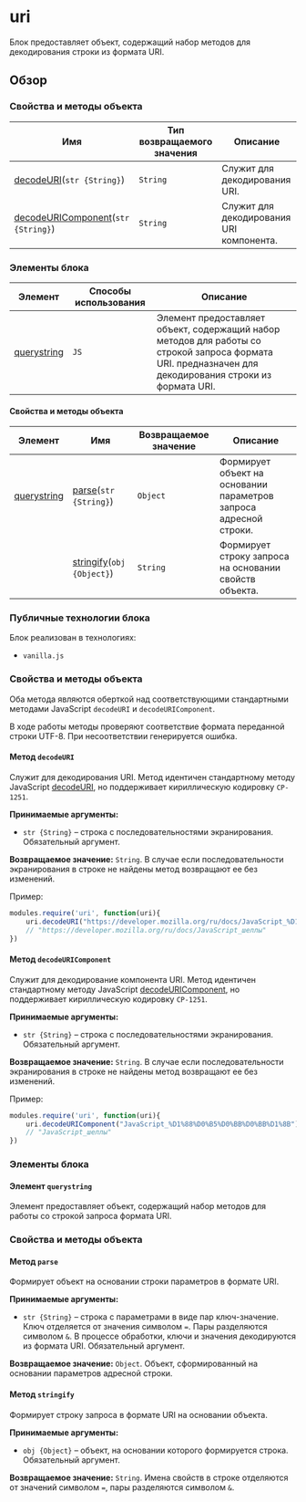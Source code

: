 # uri

Блок предоставляет объект, содержащий набор методов для декодирования строки из формата URI.

## Обзор

### Свойства и методы объекта

| Имя | Тип возвращаемого значения | Описание |
| --- | -------------------------- | -------- |
| <a href="#fields-decodeURI">decodeURI</a>(`str {String}`) | `String` | Служит для декодирования URI. |
| <a href="#fields-decodeURIComponent">decodeURIComponent</a>(`str {String}`) | `String` | Служит для декодирования URI компонента. |

### Элементы блока

| Элемент | Способы использования | Описание |
| --------| --------------------- | -------- |
| <a href="#elems-querystring">querystring</a> | `JS` | Элемент предоставляет объект, содержащий набор методов для работы со строкой запроса формата URI. предназначен для декодирования строки из формата URI. |

#### Свойства и методы объекта

| Элемент | Имя | Возвращаемое значение | Описание |
| ------- | --- | --------------------- | -------- |
| <a href="#elems-querystring">querystring</a> | <a href="#elems-querystring-fields-parse">parse</a>(`str {String}`) | `Object` | Формирует объект на основании параметров запроса адресной строки. |
| | <a href="#elems-querystring-fields-stringify">stringify</a>(`obj {Object}`) | `String` | Формирует строку запроса на основании свойств объекта. |

### Публичные технологии блока

Блок реализован в технологиях:

* `vanilla.js`

<a name="fields"></a>

### Свойства и методы объекта

Оба метода являются оберткой над соответствующими стандартными методами JavaScript `decodeURI` и `decodeURIComponent`.

В ходе работы методы проверяют соответствие формата переданной строки UTF-8. При несоответствии генерируется ошибка.

<a name="fields-decodeURI"></a>

#### Метод `decodeURI`

Служит для декодирования URI. Метод идентичен стандартному методу JavaScript [decodeURI](https://developer.mozilla.org/en-US/docs/Web/JavaScript/Reference/Global_Objects/decodeURI), но поддерживает кириллическую кодировку `CP-1251`.

**Принимаемые аргументы:**

* `str {String}` – строка с последовательностями экранирования. Обязательный аргумент.

**Возвращаемое значение:** `String`. В случае если последовательности экранирования в строке не найдены метод возвращают ее без изменений.

Пример:

```js
modules.require('uri', function(uri){
    uri.decodeURI("https://developer.mozilla.org/ru/docs/JavaScript_%D1%88%D0%B5%D0%BB%D0%BB%D1%8B");
    // "https://developer.mozilla.org/ru/docs/JavaScript_шеллы"
})
```

<a name="fields-decodeURIComponent"></a>

#### Метод `decodeURIComponent`

Служит для декодирование компонента URI. Метод идентичен стандартному методу JavaScript [decodeURIComponent](https://developer.mozilla.org/en-US/docs/Web/JavaScript/Reference/Global_Objects/decodeURIComponent), но поддерживает кириллическую кодировку `CP-1251`.

**Принимаемые аргументы:**

* `str {String}` – строка с последовательностями экранирования. Обязательный аргумент.

**Возвращаемое значение:** `String`. В случае если последовательности экранирования в строке не найдены метод возвращают ее без изменений.

Пример:

```js
modules.require('uri', function(uri){
    uri.decodeURIComponent("JavaScript_%D1%88%D0%B5%D0%BB%D0%BB%D1%8B");
    // "JavaScript_шеллы"
})
```

<a name="elems"></a>

### Элементы блока

<a name="elems-querystring"></a>

#### Элемент `querystring`

Элемент предоставляет объект, содержащий набор методов для работы со строкой запроса формата URI.

<a name="elems-name-fields"></a>

### Свойства и методы объекта

<a name="elems-querystring-fields-parse"></a>

#### Метод `parse`

Формирует объект на основании строки параметров в формате URI.

**Принимаемые аргументы:**

* `str {String}` – строка с параметрами в виде пар ключ-значение. Ключ отделяется от значения символом `=`. Пары разделяются символом `&`. В процессе обработки, ключи и значения декодируются из формата URI. Обязательный аргумент.

**Возвращаемое значение:** `Object`. Объект, сформированный на основании параметров адресной строки.

<a name="elems-querystring-fields-stringify"></a>

#### Метод `stringify`

Формирует строку запроса в формате URI на основании объекта.

**Принимаемые аргументы:**

* `obj {Object}` – объект, на основании которого формируется строка. Обязательный аргумент.

**Возвращаемое значение:** `String`. Имена свойств в строке отделяются от значений символом `=`, пары разделяются символом `&`.
